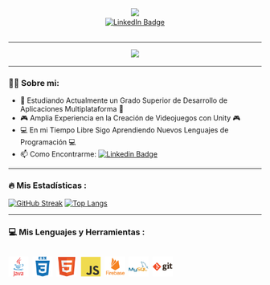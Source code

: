 <div id="header" align="center">
  <img src="https://i.giphy.com/media/ZVik7pBtu9dNS/giphy.webp" width="400"/>
</div>
<div id="badges" align="center">
  <a href="https://www.linkedin.com/in/pedro-rafael-l%C3%A1zaro-nevado-46170a263">
    <img src="https://img.shields.io/badge/LinkedIn-blue?style=for-the-badge&logo=linkedin&logoColor=white" alt="LinkedIn Badge"/>
  </a>
</div>
<div id="count" align="center">
<img src="https://komarev.com/ghpvc/?username=pedrop19&style=flat-square&color=blue" alt=""/>
</div>
<hr>
<div align="center" align="center">
  <img src="https://i.giphy.com/media/bi6RQ5x3tqoSI/giphy.webp" width="400"/>
</div>
<hr>

### 👨‍💻 Sobre mi:
  
   - 📕 Estudiando Actualmente un Grado Superior de Desarrollo de Aplicaciones Multiplataforma 📕
   - 🎮 Amplia Experiencia en la Creación de Videojuegos con Unity 🎮
   - 💻 En mi Tiempo Libre Sigo Aprendiendo Nuevos Lenguajes de Programación 💻
   - :mailbox: Como Encontrarme: [![Linkedin Badge](https://img.shields.io/badge/-kakbar-blue?style=flat&logo=Linkedin&logoColor=white)](https://www.linkedin.com/in/pedro-rafael-l%C3%A1zaro-nevado-46170a263)

<hr>

### :fire: Mis Estadísticas :

[![GitHub Streak](http://github-readme-streak-stats.herokuapp.com?user=pedrop19&theme=dark&background=000000)](https://git.io/streak-stats)
[![Top Langs](https://github-readme-stats.vercel.app/api/top-langs/?username=pedrop19&layout=compact&theme=vision-friendly-dark)](https://github.com/anuraghazra/github-readme-stats)

<hr>

### 💻 Mis Lenguajes y Herramientas :
<br>
<div>
  <img src="https://github.com/devicons/devicon/blob/master/icons/java/java-original-wordmark.svg" title="Java" alt="Java" width="40" height="40"/>&nbsp;
  <img src="https://github.com/devicons/devicon/blob/master/icons/css3/css3-plain-wordmark.svg"  title="CSS3" alt="CSS" width="40" height="40"/>&nbsp;
  <img src="https://github.com/devicons/devicon/blob/master/icons/html5/html5-original.svg" title="HTML5" alt="HTML" width="40" height="40"/>&nbsp;
  <img src="https://github.com/devicons/devicon/blob/master/icons/javascript/javascript-original.svg" title="JavaScript" alt="JavaScript" width="40" height="40"/>&nbsp;
  <img src="https://github.com/devicons/devicon/blob/master/icons/firebase/firebase-plain-wordmark.svg" title="Firebase" alt="Firebase" width="40" height="40"/>&nbsp;
  <img src="https://github.com/devicons/devicon/blob/master/icons/mysql/mysql-original-wordmark.svg" title="MySQL"  alt="MySQL" width="40" height="40"/>&nbsp;
  <img src="https://github.com/devicons/devicon/blob/master/icons/git/git-original-wordmark.svg" title="Git" **alt="Git" width="40" height="40"/>
</div>
